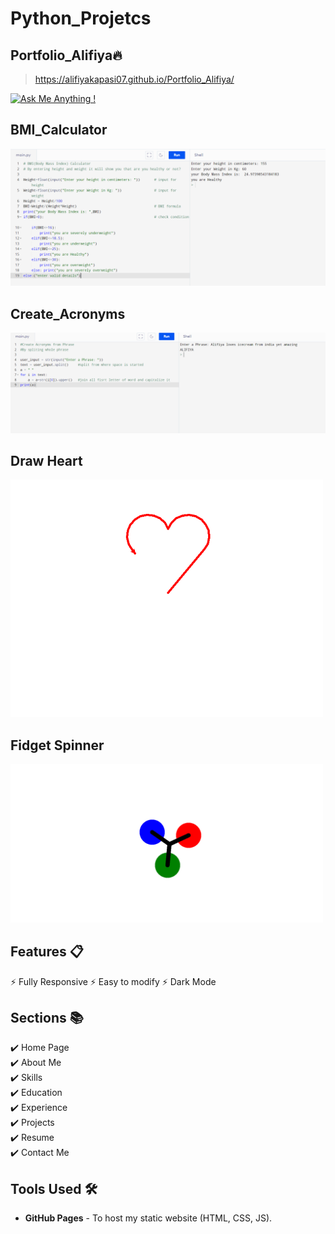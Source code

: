 # Python_Projetcs

## Portfolio_Alifiya🔥
> https://alifiyakapasi07.github.io/Portfolio_Alifiya/

[![Ask Me Anything !](https://img.shields.io/badge/ask%20me-linkedin-1abc9c.svg)](https://www.linkedin.com/in/alifiyakapasi07/)

## BMI_Calculator
<img src="website_images/BMI.png" width="900">

## Create_Acronyms
<img src="website_images/Acronyms.png" width="900">

## Draw Heart
<img src="website_images/heart.png" width="500">

## Fidget Spinner
<img src="website_images/Fidget_Spinner.png" width="500">
  

## Features 📋
⚡️ Fully Responsive
⚡️ Easy to modify
⚡️ Dark Mode

## Sections 📚
✔️ Home Page\
✔️ About Me\
✔️ Skills \
✔️ Education\
✔️ Experience\
✔️ Projects \
✔️ Resume\
✔️ Contact Me


## Tools Used 🛠️
* <b>GitHub Pages</b> - To host my static website (HTML, CSS, JS).

